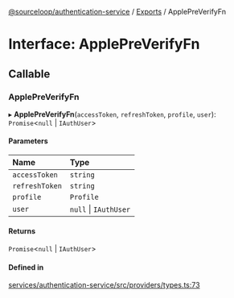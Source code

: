 [@sourceloop/authentication-service](../README.md) / [Exports](../modules.md) / ApplePreVerifyFn

# Interface: ApplePreVerifyFn

## Callable

### ApplePreVerifyFn

▸ **ApplePreVerifyFn**(`accessToken`, `refreshToken`, `profile`, `user`): `Promise`<``null`` \| `IAuthUser`\>

#### Parameters

| Name | Type |
| :------ | :------ |
| `accessToken` | `string` |
| `refreshToken` | `string` |
| `profile` | `Profile` |
| `user` | ``null`` \| `IAuthUser` |

#### Returns

`Promise`<``null`` \| `IAuthUser`\>

#### Defined in

[services/authentication-service/src/providers/types.ts:73](https://github.com/codeweb05/repo1/blob/a4cf318/services/authentication-service/src/providers/types.ts#L73)
